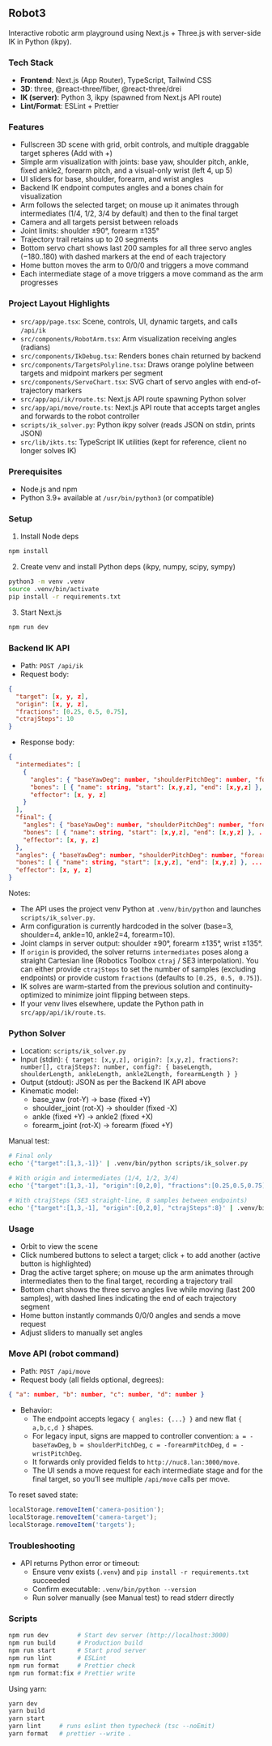 ## Robot3

Interactive robotic arm playground using Next.js + Three.js with server-side IK in Python (ikpy).

### Tech Stack

- **Frontend**: Next.js (App Router), TypeScript, Tailwind CSS
- **3D**: three, @react-three/fiber, @react-three/drei
- **IK (server)**: Python 3, ikpy (spawned from Next.js API route)
- **Lint/Format**: ESLint + Prettier

### Features

- Fullscreen 3D scene with grid, orbit controls, and multiple draggable target spheres (Add with +)
- Simple arm visualization with joints: base yaw, shoulder pitch, ankle, fixed ankle2, forearm pitch, and a visual-only wrist (left 4, up 5)
- UI sliders for base, shoulder, forearm, and wrist angles
- Backend IK endpoint computes angles and a bones chain for visualization
- Arm follows the selected target; on mouse up it animates through intermediates (1/4, 1/2, 3/4 by default) and then to the final target
- Camera and all targets persist between reloads
- Joint limits: shoulder ±90°, forearm ±135°
- Trajectory trail retains up to 20 segments
- Bottom servo chart shows last 200 samples for all three servo angles (−180..180) with dashed markers at the end of each trajectory
- Home button moves the arm to 0/0/0 and triggers a move command
- Each intermediate stage of a move triggers a move command as the arm progresses

### Project Layout Highlights

- `src/app/page.tsx`: Scene, controls, UI, dynamic targets, and calls `/api/ik`
- `src/components/RobotArm.tsx`: Arm visualization receiving angles (radians)
- `src/components/IkDebug.tsx`: Renders bones chain returned by backend
- `src/components/TargetsPolyline.tsx`: Draws orange polyline between targets and midpoint markers per segment
- `src/components/ServoChart.tsx`: SVG chart of servo angles with end-of-trajectory markers
- `src/app/api/ik/route.ts`: Next.js API route spawning Python solver
- `src/app/api/move/route.ts`: Next.js API route that accepts target angles and forwards to the robot controller
- `scripts/ik_solver.py`: Python ikpy solver (reads JSON on stdin, prints JSON)
- `src/lib/ikts.ts`: TypeScript IK utilities (kept for reference, client no longer solves IK)

### Prerequisites

- Node.js and npm
- Python 3.9+ available at `/usr/bin/python3` (or compatible)

### Setup

1. Install Node deps

```bash
npm install
```

2. Create venv and install Python deps (ikpy, numpy, scipy, sympy)

```bash
python3 -m venv .venv
source .venv/bin/activate
pip install -r requirements.txt
```

3. Start Next.js

```bash
npm run dev
```

### Backend IK API

- Path: `POST /api/ik`
- Request body:

```json
{
  "target": [x, y, z],
  "origin": [x, y, z],
  "fractions": [0.25, 0.5, 0.75],
  "ctrajSteps": 10
}
```

- Response body:

```json
{
  "intermediates": [
    {
      "angles": { "baseYawDeg": number, "shoulderPitchDeg": number, "forearmPitchDeg": number, "wristPitchDeg": number },
      "bones": [ { "name": string, "start": [x,y,z], "end": [x,y,z] }, ... ],
      "effector": [x, y, z]
    }
  ],
  "final": {
    "angles": { "baseYawDeg": number, "shoulderPitchDeg": number, "forearmPitchDeg": number, "wristPitchDeg": number },
    "bones": [ { "name": string, "start": [x,y,z], "end": [x,y,z] }, ... ],
    "effector": [x, y, z]
  },
  "angles": { "baseYawDeg": number, "shoulderPitchDeg": number, "forearmPitchDeg": number, "wristPitchDeg": number },
  "bones": [ { "name": string, "start": [x,y,z], "end": [x,y,z] }, ... ],
  "effector": [x, y, z]
}
```

Notes:

- The API uses the project venv Python at `.venv/bin/python` and launches `scripts/ik_solver.py`.
- Arm configuration is currently hardcoded in the solver (base=3, shoulder=4, ankle=10, ankle2=4, forearm=10).
- Joint clamps in server output: shoulder ±90°, forearm ±135°, wrist ±135°.
- If `origin` is provided, the solver returns `intermediates` poses along a straight Cartesian line (Robotics Toolbox `ctraj` / SE3 interpolation). You can either provide `ctrajSteps` to set the number of samples (excluding endpoints) or provide custom `fractions` (defaults to `[0.25, 0.5, 0.75]`).
- IK solves are warm-started from the previous solution and continuity-optimized to minimize joint flipping between steps.
- If your venv lives elsewhere, update the Python path in `src/app/api/ik/route.ts`.

### Python Solver

- Location: `scripts/ik_solver.py`
- Input (stdin): `{ target: [x,y,z], origin?: [x,y,z], fractions?: number[], ctrajSteps?: number, config?: { baseLength, shoulderLength, ankleLength, ankle2Length, forearmLength } }`
- Output (stdout): JSON as per the Backend IK API above
- Kinematic model:
  - base_yaw (rot-Y) → base (fixed +Y)
  - shoulder_joint (rot-X) → shoulder (fixed -X)
  - ankle (fixed +Y) → ankle2 (fixed +X)
  - forearm_joint (rot-X) → forearm (fixed +Y)

Manual test:

```bash
# Final only
echo '{"target":[1,3,-1]}' | .venv/bin/python scripts/ik_solver.py

# With origin and intermediates (1/4, 1/2, 3/4)
echo '{"target":[1,3,-1], "origin":[0,2,0], "fractions":[0.25,0.5,0.75]}' | .venv/bin/python scripts/ik_solver.py

# With ctrajSteps (SE3 straight-line, 8 samples between endpoints)
echo '{"target":[1,3,-1], "origin":[0,2,0], "ctrajSteps":8}' | .venv/bin/python scripts/ik_solver.py
```

### Usage

- Orbit to view the scene
- Click numbered buttons to select a target; click + to add another (active button is highlighted)
- Drag the active target sphere; on mouse up the arm animates through intermediates then to the final target, recording a trajectory trail
- Bottom chart shows the three servo angles live while moving (last 200 samples), with dashed lines indicating the end of each trajectory segment
- Home button instantly commands 0/0/0 angles and sends a move request
- Adjust sliders to manually set angles

### Move API (robot command)

- Path: `POST /api/move`
- Request body (all fields optional, degrees):

```json
{ "a": number, "b": number, "c": number, "d": number }
```

- Behavior:
  - The endpoint accepts legacy `{ angles: {...} }` and new flat `{ a,b,c,d }` shapes.
  - For legacy input, signs are mapped to controller convention: `a = -baseYawDeg`, `b = shoulderPitchDeg`, `c = -forearmPitchDeg`, `d = -wristPitchDeg`.
  - It forwards only provided fields to `http://nuc8.lan:3000/move`.
  - The UI sends a move request for each intermediate stage and for the final target, so you’ll see multiple `/api/move` calls per move.

To reset saved state:

```js
localStorage.removeItem('camera-position');
localStorage.removeItem('camera-target');
localStorage.removeItem('targets');
```

### Troubleshooting

- API returns Python error or timeout:
  - Ensure venv exists (`.venv`) and `pip install -r requirements.txt` succeeded
  - Confirm executable: `.venv/bin/python --version`
  - Run solver manually (see Manual test) to read stderr directly

### Scripts

```bash
npm run dev        # Start dev server (http://localhost:3000)
npm run build      # Production build
npm run start      # Start prod server
npm run lint       # ESLint
npm run format     # Prettier check
npm run format:fix # Prettier write
```

Using yarn:

```bash
yarn dev
yarn build
yarn start
yarn lint     # runs eslint then typecheck (tsc --noEmit)
yarn format   # prettier --write .
```
